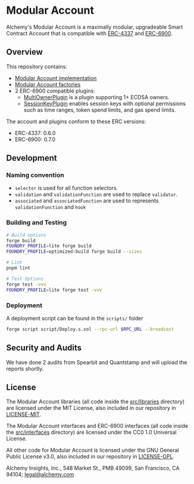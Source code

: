 # Modular Account

Alchemy's Modular Account is a maximally modular, upgradeable Smart Contract Account that is compatible with [ERC-4337](https://eips.ethereum.org/EIPS/eip-4337) and [ERC-6900](https://eips.ethereum.org/EIPS/eip-6900).

## Overview

This repository contains:

- [Modular Account implementation](src/account)
- [Modular Account factories](src/factory)
- 2 ERC-6900 compatible plugins:
  - [MultiOwnerPlugin](src/plugins/owner) is a plugin supporting 1+ ECDSA owners.
  - [SessionKeyPlugin](src/plugins/session) enables session keys with optional permissions such as time ranges, token spend limits, and gas spend limits.

The account and plugins conform to these ERC versions:

- ERC-4337: 0.6.0
- ERC-6900: 0.7.0

## Development

### Naming convention

- `selector` is used for all function selectors.
- `validation` and `validationFunction` are used to replace `validator`.
- `associated` and `associatedFunction` are used to represents `validationFunction` and `hook`

### Building and Testing

```bash
# Build options
forge build
FOUNDRY_PROFILE=lite forge build
FOUNDRY_PROFILE=optimized-build forge build --sizes

# Lint
pnpm lint

# Test Options
forge test -vvv
FOUNDRY_PROFILE=lite forge test -vvv
```

### Deployment

A deployment script can be found in the `scripts/` folder

```bash
forge script script/Deploy.s.sol --rpc-url $RPC_URL --broadcast
```

## Security and Audits

We have done 2 audits from Spearbit and Quantstamp and will upload the reports shortly.

## License

The Modular Account libraries (all code inside the [src/libraries](src/libraries) directory) are licensed under the MIT License, also included in our repository in [LICENSE-MIT](LICENSE-MIT).

The Modular Account interfaces and ERC-6900 interfaces (all code inside the [src/interfaces](src/interfaces) directory) are licensed under the CC0 1.0 Universal License.

All other code for Modular Account is licensed under the GNU General Public License v3.0, also included in our repository in [LICENSE-GPL](LICENSE-GPL).

Alchemy Insights, Inc., 548 Market St., PMB 49099, San Francisco, CA 94104; legal@alchemy.com
